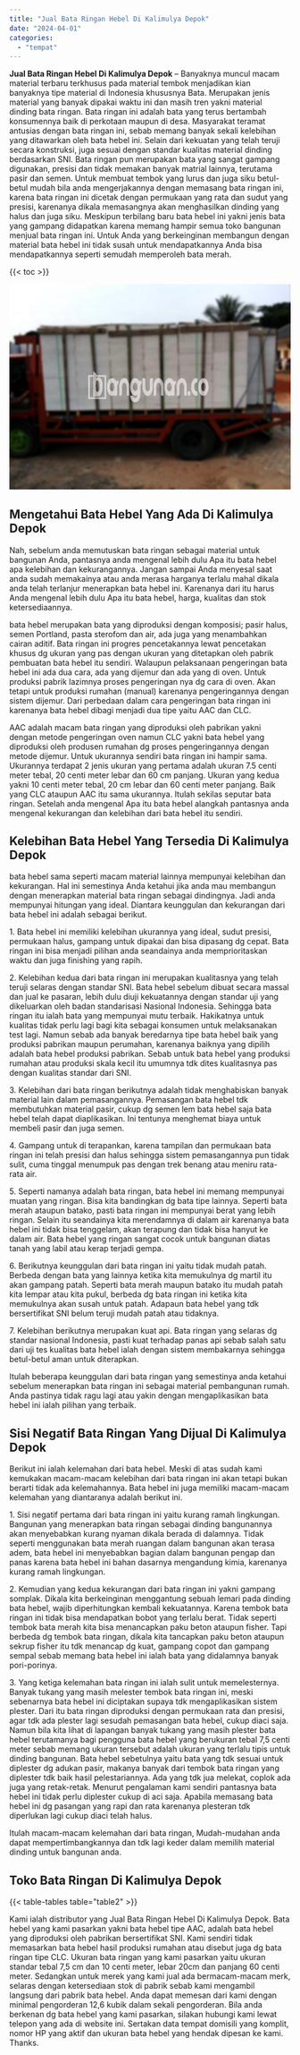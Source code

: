 ```yaml
---
title: "Jual Bata Ringan Hebel Di Kalimulya Depok"
date: "2024-04-01"
categories: 
  - "tempat"
---
```


**Jual Bata Ringan Hebel Di Kalimulya Depok** – Banyaknya muncul macam material terbaru terkhusus pada material tembok menjadikan kian banyaknya tipe material di Indonesia khususnya Bata. Merupakan jenis material yang banyak dipakai waktu ini dan masih tren yakni material dinding bata ringan. Bata ringan ini adalah bata yang terus bertambah konsumennya baik di perkotaan maupun di desa. Masyarakat teramat antusias dengan bata ringan ini, sebab memang banyak sekali kelebihan yang ditawarkan oleh bata hebel ini. Selain dari kekuatan yang telah teruji secara konstruksi, juga sesuai dengan standar kualitas material dinding berdasarkan SNI. Bata ringan pun merupakan bata yang sangat gampang digunakan, presisi dan tidak memakan banyak matrial lainnya, terutama pasir dan semen. Untuk membuat tembok yang lurus dan juga siku betul-betul mudah bila anda mengerjakannya dengan memasang bata ringan ini, karena bata ringan ini dicetak dengan permukaan yang rata dan sudut yang presisi, karenanya dikala memasangnya akan menghasilkan dinding yang halus dan juga siku. Meskipun terbilang baru bata hebel ini yakni jenis bata yang gampang didapatkan karena memang hampir semua toko bangunan menjual bata ringan ini. Untuk Anda yang berkeinginan membangun dengan material bata hebel ini tidak susah untuk mendapatkannya Anda bisa mendapatkannya seperti semudah memperoleh bata merah.

{{< toc >}}

![Jual Bata Ringan Hebel Di Kalimulya Depok](/images/jual-hebel-murah-10.png)

## Mengetahui Bata Hebel Yang Ada Di Kalimulya Depok

Nah, sebelum anda memutuskan bata ringan sebagai material untuk bangunan Anda, pantasnya anda mengenal lebih dulu Apa itu bata hebel apa kelebihan dan kekurangannya. Jangan sampai Anda menyesal saat anda sudah memakainya atau anda merasa harganya terlalu mahal dikala anda telah terlanjur menerapkan bata hebel ini. Karenanya dari itu harus Anda mengenal lebih dulu Apa itu bata hebel, harga, kualitas dan stok ketersediaannya.

bata hebel merupakan bata yang diproduksi dengan komposisi; pasir halus, semen Portland, pasta sterofom dan air, ada juga yang menambahkan cairan aditif. Bata ringan ini progres pencetakannya lewat pencetakan khusus dg ukuran yang pas dengan ukuran yang ditetapkan oleh pabrik pembuatan bata hebel itu sendiri. Walaupun pelaksanaan pengeringan bata hebel ini ada dua cara, ada yang dijemur dan ada yang di oven. Untuk produksi pabrik lazimnya proses pengeringan nya dg cara di oven. Akan tetapi untuk produksi rumahan (manual) karenanya pengeringannya dengan sistem dijemur. Dari perbedaan dalam cara pengeringan bata ringan ini karenanya bata hebel dibagi menjadi dua tipe yaitu AAC dan CLC.

AAC adalah macam bata ringan yang diproduksi oleh pabrikan yakni dengan metode pengeringan oven namun CLC yakni bata hebel yang diproduksi oleh produsen rumahan dg proses pengeringannya dengan metode dijemur. Untuk ukurannya sendiri bata ringan ini hampir sama. Ukurannya terdapat 2 jenis ukuran yang pertama adalah ukuran 7.5 centi meter tebal, 20 centi meter lebar dan 60 cm panjang. Ukuran yang kedua yakni 10 centi meter tebal, 20 cm lebar dan 60 centi meter panjang. Baik yang CLC ataupun AAC itu sama ukurannya. Itulah sekilas seputar bata ringan. Setelah anda mengenal Apa itu bata hebel alangkah pantasnya anda mengenal kekurangan dan kelebihan dari bata hebel itu sendiri.

## Kelebihan Bata Hebel Yang Tersedia Di Kalimulya Depok

bata hebel sama seperti macam material lainnya mempunyai kelebihan dan kekurangan. Hal ini semestinya Anda ketahui jika anda mau membangun dengan menerapkan material bata ringan sebagai dindingnya. Jadi anda mempunyai hitungan yang ideal. Diantara keunggulan dan kekurangan dari bata hebel ini adalah sebagai berikut.

1\. Bata hebel ini memiliki kelebihan ukurannya yang ideal, sudut presisi, permukaan halus, gampang untuk dipakai dan bisa dipasang dg cepat. Bata ringan ini bisa menjadi pilihan anda seandainya anda memprioritaskan waktu dan juga finishing yang rapih.

2\. Kelebihan kedua dari bata ringan ini merupakan kualitasnya yang telah teruji selaras dengan standar SNI. Bata hebel sebelum dibuat secara massal dan jual ke pasaran, lebih dulu diuji kekuatannya dengan standar uji yang dikeluarkan oleh badan standarisasi Nasional Indonesia. Sehingga bata ringan itu ialah bata yang mempunyai mutu terbaik. Hakikatnya untuk kualitas tidak perlu lagi bagi kita sebagai konsumen untuk melaksanakan test lagi. Namun sebab ada banyak beredarnya tipe bata hebel baik yang produksi pabrikan maupun perumahan, karenanya baiknya yang dipilih adalah bata hebel produksi pabrikan. Sebab untuk bata hebel yang produksi rumahan atau produksi skala kecil itu umumnya tdk dites kualitasnya pas dengan kualitas standar dari SNI.

3\. Kelebihan dari bata ringan berikutnya adalah tidak menghabiskan banyak material lain dalam pemasangannya. Pemasangan bata hebel tdk membutuhkan material pasir, cukup dg semen lem bata hebel saja bata hebel telah dapat diaplikasikan. Ini tentunya menghemat biaya untuk membeli pasir dan juga semen.

4\. Gampang untuk di terapankan, karena tampilan dan permukaan bata ringan ini telah presisi dan halus sehingga sistem pemasangannya pun tidak sulit, cuma tinggal menumpuk pas dengan trek benang atau meniru rata-rata air.

5\. Seperti namanya adalah bata ringan, bata hebel ini memang mempunyai muatan yang ringan. Bisa kita bandingkan dg bata tipe lainnya. Seperti bata merah ataupun batako, pasti bata ringan ini mempunyai berat yang lebih ringan. Selain itu seandainya kita merendamnya di dalam air karenanya bata hebel ini tidak bisa tenggelam, akan terapung dan tidak bisa hanyut ke dalam air. Bata hebel yang ringan sangat cocok untuk bangunan diatas tanah yang labil atau kerap terjadi gempa.

6\. Berikutnya keunggulan dari bata ringan ini yaitu tidak mudah patah. Berbeda dengan bata yang lainnya ketika kita memukulnya dg martil itu akan gampang patah. Seperti bata merah maupun batako itu mudah patah kita lempar atau kita pukul, berbeda dg bata ringan ini ketika kita memukulnya akan susah untuk patah. Adapaun bata hebel yang tdk bersertifikat SNI belum teruji mudah patah atau tidaknya.

7\. Kelebihan berikutnya merupakan kuat api. Bata ringan yang selaras dg standar nasional Indonesia, pasti kuat terhadap panas api sebab salah satu dari uji tes kualitas bata hebel ialah dengan sistem membakarnya sehingga betul-betul aman untuk diterapkan.

Itulah beberapa keunggulan dari bata ringan yang semestinya anda ketahui sebelum menerapkan bata ringan ini sebagai material pembangunan rumah. Anda pastinya tidak ragu lagi atau yakin dengan mengaplikasikan bata hebel ini ialah pilihan yang terbaik.

## Sisi Negatif Bata Ringan Yang Dijual Di Kalimulya Depok

Berikut ini ialah kelemahan dari bata hebel. Meski di atas sudah kami kemukakan macam-macam kelebihan dari bata ringan ini akan tetapi bukan berarti tidak ada kelemahannya. Bata hebel ini juga memiliki macam-macam kelemahan yang diantaranya adalah berikut ini.

1\. Sisi negatif pertama dari bata ringan ini yaitu kurang ramah lingkungan. Bangunan yang menerapkan bata ringan sebagai dinding bangunannya akan menyebabkan kurang nyaman dikala berada di dalamnya. Tidak seperti menggunakan bata merah ruangan dalam bangunan akan terasa adem, bata hebel ini menyebabkan bagian dalam bangunan pengap dan panas karena bata hebel ini bahan dasarnya mengandung kimia, karenanya kurang ramah lingkungan.

2\. Kemudian yang kedua kekurangan dari bata ringan ini yakni gampang somplak. Dikala kita berkeinginan menggantung sebuah lemari pada dinding bata hebel, wajib diperhitungkan kembali kekuatannya. Karena tembok bata ringan ini tidak bisa mendapatkan bobot yang terlalu berat. Tidak seperti tembok bata merah kita bisa menancapkan paku beton ataupun fisher. Tapi berbeda dg tembok bata ringan, dikala kita tancapkan paku beton ataupun sekrup fisher itu tdk menancap dg kuat, gampang copot dan gampang sempal sebab memang bata hebel ini ialah bata yang didalamnya banyak pori-porinya.

3\. Yang ketiga kelemahan bata ringan ini ialah sulit untuk memelesternya. Banyak tukang yang masih melester tembok bata ringan ini, meski sebenarnya bata hebel ini diciptakan supaya tdk mengaplikasikan sistem plester. Dari itu bata ringan diproduksi dengan permukaan rata dan presisi, agar tdk ada plester lagi sesudah pemasangan bata hebel, cukup diaci saja. Namun bila kita lihat di lapangan banyak tukang yang masih plester bata hebel terutamanya bagi pengguna bata hebel yang berukuran tebal 7,5 centi meter sebab memang ukuran tersebut adalah ukuran yang terlalu tipis untuk dinding bangunan. Bata hebel sebetulnya yaitu bata yang tdk sesuai untuk diplester dg adukan pasir, makanya banyak dari tembok bata ringan yang diplester tdk baik hasil pelestariannya. Ada yang tdk jua melekat, coplok ada juga yang retak-retak. Menurut pengalaman kami sendiri pantasnya bata hebel ini tidak perlu diplester cukup di aci saja. Apabila memasang bata hebel ini dg pasangan yang rapi dan rata karenanya plesteran tdk diperlukan lagi cukup diaci telah halus.

Itulah macam-macam kelemahan dari bata ringan, Mudah-mudahan anda dapat mempertimbangkannya dan tdk lagi keder dalam memilih material dinding untuk bangunan anda.

## Toko Bata Ringan Di Kalimulya Depok

{{< table-tables table="table2" >}}

Kami ialah distributor yang Jual Bata Ringan Hebel Di Kalimulya Depok. Bata hebel yang kami pasarkan yakni bata hebel tipe AAC, adalah bata hebel yang diproduksi oleh pabrikan bersertifikat SNI. Kami sendiri tidak memasarkan bata hebel hasil produksi rumahan atau disebut juga dg bata ringan tipe CLC. Ukuran bata ringan yang kami pasarkan yaitu ukuran standar tebal 7,5 cm dan 10 centi meter, lebar 20cm dan panjang 60 centi meter. Sedangkan untuk merek yang kami jual ada bermacam-macam merk, selaras dengan ketersediaan stok di pabrik sebab kami mengambil langsung dari pabrik bata hebel. Anda dapat memesan dari kami dengan minimal pengorderan 12,6 kubik dalam sekali pengorderan. Bila anda berkenan dg bata hebel yang kami pasarkan, silakan hubungi kami lewat telepon yang ada di website ini. Sertakan data tempat domisili yang komplit, nomor HP yang aktif dan ukuran bata hebel yang hendak dipesan ke kami. Thanks.
